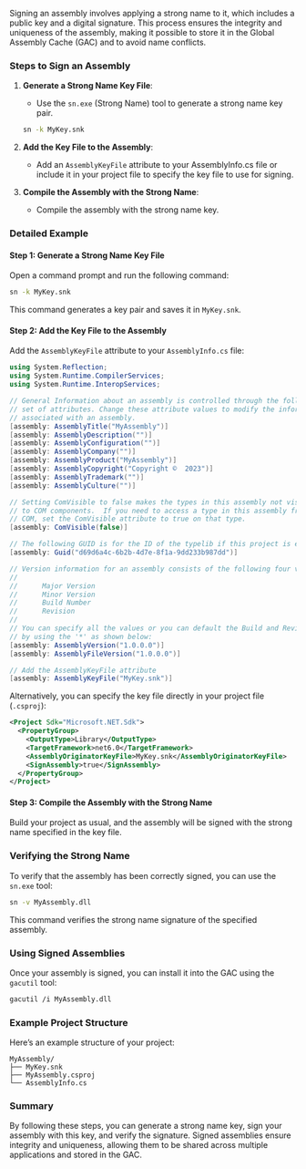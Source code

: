 Signing an assembly involves applying a strong name to it, which includes a public key and a digital signature. This process ensures the integrity and uniqueness of the assembly, making it possible to store it in the Global Assembly Cache (GAC) and to avoid name conflicts.

### Steps to Sign an Assembly

1. **Generate a Strong Name Key File**:
   - Use the `sn.exe` (Strong Name) tool to generate a strong name key pair.

   ```sh
   sn -k MyKey.snk
   ```

2. **Add the Key File to the Assembly**:
   - Add an `AssemblyKeyFile` attribute to your AssemblyInfo.cs file or include it in your project file to specify the key file to use for signing.

3. **Compile the Assembly with the Strong Name**:
   - Compile the assembly with the strong name key.

### Detailed Example

#### Step 1: Generate a Strong Name Key File

Open a command prompt and run the following command:

```sh
sn -k MyKey.snk
```

This command generates a key pair and saves it in `MyKey.snk`.

#### Step 2: Add the Key File to the Assembly

Add the `AssemblyKeyFile` attribute to your `AssemblyInfo.cs` file:

```csharp
using System.Reflection;
using System.Runtime.CompilerServices;
using System.Runtime.InteropServices;

// General Information about an assembly is controlled through the following 
// set of attributes. Change these attribute values to modify the information
// associated with an assembly.
[assembly: AssemblyTitle("MyAssembly")]
[assembly: AssemblyDescription("")]
[assembly: AssemblyConfiguration("")]
[assembly: AssemblyCompany("")]
[assembly: AssemblyProduct("MyAssembly")]
[assembly: AssemblyCopyright("Copyright ©  2023")]
[assembly: AssemblyTrademark("")]
[assembly: AssemblyCulture("")]

// Setting ComVisible to false makes the types in this assembly not visible 
// to COM components.  If you need to access a type in this assembly from 
// COM, set the ComVisible attribute to true on that type.
[assembly: ComVisible(false)]

// The following GUID is for the ID of the typelib if this project is exposed to COM
[assembly: Guid("d69d6a4c-6b2b-4d7e-8f1a-9dd233b987dd")]

// Version information for an assembly consists of the following four values:
//
//      Major Version
//      Minor Version 
//      Build Number
//      Revision
//
// You can specify all the values or you can default the Build and Revision Numbers 
// by using the '*' as shown below:
[assembly: AssemblyVersion("1.0.0.0")]
[assembly: AssemblyFileVersion("1.0.0.0")]

// Add the AssemblyKeyFile attribute
[assembly: AssemblyKeyFile("MyKey.snk")]
```

Alternatively, you can specify the key file directly in your project file (`.csproj`):

```xml
<Project Sdk="Microsoft.NET.Sdk">
  <PropertyGroup>
    <OutputType>Library</OutputType>
    <TargetFramework>net6.0</TargetFramework>
    <AssemblyOriginatorKeyFile>MyKey.snk</AssemblyOriginatorKeyFile>
    <SignAssembly>true</SignAssembly>
  </PropertyGroup>
</Project>
```

#### Step 3: Compile the Assembly with the Strong Name

Build your project as usual, and the assembly will be signed with the strong name specified in the key file.

### Verifying the Strong Name

To verify that the assembly has been correctly signed, you can use the `sn.exe` tool:

```sh
sn -v MyAssembly.dll
```

This command verifies the strong name signature of the specified assembly.

### Using Signed Assemblies

Once your assembly is signed, you can install it into the GAC using the `gacutil` tool:

```sh
gacutil /i MyAssembly.dll
```

### Example Project Structure

Here’s an example structure of your project:

```
MyAssembly/
├── MyKey.snk
├── MyAssembly.csproj
└── AssemblyInfo.cs
```

### Summary

By following these steps, you can generate a strong name key, sign your assembly with this key, and verify the signature. Signed assemblies ensure integrity and uniqueness, allowing them to be shared across multiple applications and stored in the GAC.